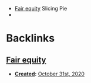 - [Fair equity](<Fair equity.md>) Slicing Pie
- 

# Backlinks
## [Fair equity](<Fair equity.md>)
- **[Created](<Created.md>):** [October 31st, 2020](<October 31st, 2020.md>)

